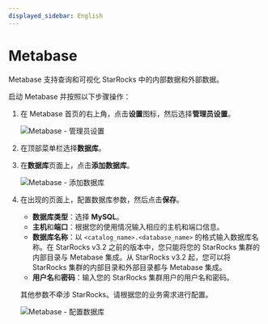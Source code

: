 ```yaml
---
displayed_sidebar: English
---
```


# Metabase

Metabase 支持查询和可视化 StarRocks 中的内部数据和外部数据。

启动 Metabase 并按照以下步骤操作：

1. 在 Metabase 首页的右上角，点击**设置**图标，然后选择**管理员设置**。

   ![Metabase - 管理员设置](../../assets/Metabase/Metabase_1.png)

2. 在顶部菜单栏选择**数据库**。

3. 在**数据库**页面上，点击**添加数据库**。

   ![Metabase - 添加数据库](../../assets/Metabase/Metabase_2.png)

4. 在出现的页面上，配置数据库参数，然后点击**保存**。

   - **数据库类型**：选择 **MySQL**。
   - **主机**和**端口**：根据您的使用情况输入相应的主机和端口信息。
   - **数据库名称**：以 `<catalog_name>.<database_name>` 的格式输入数据库名称。在 StarRocks v3.2 之前的版本中，您只能将您的 StarRocks 集群的内部目录与 Metabase 集成。从 StarRocks v3.2 起，您可以将 StarRocks 集群的内部目录和外部目录都与 Metabase 集成。
   - **用户名**和**密码**：输入您的 StarRocks 集群用户的用户名和密码。

   其他参数不牵涉 StarRocks。请根据您的业务需求进行配置。

   ![Metabase - 配置数据库](../../assets/Metabase/Metabase_3.png)
